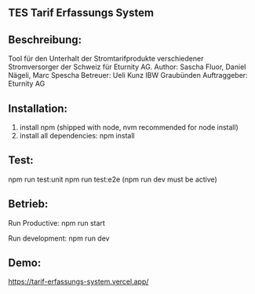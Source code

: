 

## TES Tarif Erfassungs System

## Beschreibung:
Tool für den Unterhalt der Stromtarifprodukte verschiedener Stromversorger der Schweiz für Eturnity AG.
Author: Sascha Fluor, Daniel Nägeli, Marc Spescha 
Betreuer: Ueli Kunz IBW Graubünden
Auftraggeber: Eturnity AG

## Installation:
1. install npm (shipped with node, nvm recommended for node install)
2. install all dependencies: npm install

## Test:
npm run test:unit
npm run test:e2e (npm run dev must be active)

## Betrieb:
Run Productive:
npm run start

Run development:
npm run dev

## Demo:
https://tarif-erfassungs-system.vercel.app/
